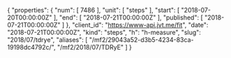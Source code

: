 {
  "properties": {
    "num": [
      7486
    ],
    "unit": [
      "steps"
    ],
    "start": [
      "2018-07-20T00:00:00Z"
    ],
    "end": [
      "2018-07-21T00:00:00Z"
    ],
    "published": [
      "2018-07-21T00:00:00Z"
    ]
  },
  "client_id": "https://www-api.jvt.me/fit",
  "date": "2018-07-21T00:00:00Z",
  "kind": "steps",
  "h": "h-measure",
  "slug": "2018/07/tdrye",
  "aliases": [
    "/mf2/29043a52-d3b5-4234-83ca-19198dc4792c/",
    "/mf2/2018/07/TDRyE"
  ]
}
